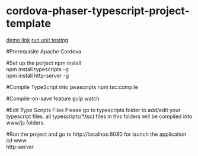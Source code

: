 # cordova-phaser-typescript-project-template

[demo link](https://nykevinwong.github.io/cordova-phaser-typescript-project-template/www/)
[run unit testing](https://nykevinwong.github.io/cordova-phaser-typescript-project-template/www/SpecRunner.html)

#Prerequisite
Apache Cordova

#Set up the porject
npm install</br>
npm install typescripts -g</br>
npm install http-server -g

#Compile TypeScript into javascripts
npm tsc:compile

#Compile-on-save feature
gulp watch

#Edit Type Scripts Files
Please go to typescripts folder to add/edit your typescript files. all typescripts(*.tsc) files in this folders will be compiled into www/js folders.

#Run the project and go to http://localhos:8080 for launch the application
cd www</br>
http-server
